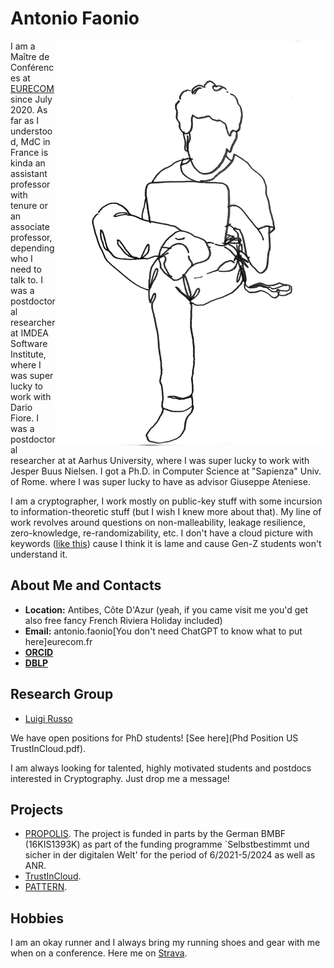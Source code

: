 # Antonio Faonio

<img src="myself.png" alt="Myself" style="float:right;width:432px;height:648px;">

I am a Maître de Conférences at <A HREF="www.eurecom.fr">EURECOM</A> since July 2020.
As far as I understood, MdC in France is kinda an assistant professor with tenure or an associate professor, depending who I need to talk to.
I was a postdoctoral researcher at IMDEA Software Institute, where I was super lucky to work with Dario Fiore.
I was a postdoctoral researcher at at Aarhus University, where I was super lucky to work with Jesper Buus Nielsen.
I got a Ph.D. in Computer Science at "Sapienza" Univ. of Rome. where I was super lucky to have as advisor Giuseppe Ateniese.

I am a cryptographer, I work mostly on public-key stuff with some incursion to information-theoretic stuff (but I wish I knew more about that).
My line of work revolves around questions on non-malleability, leakage resilience, zero-knowledge, re-randomizability, etc.
I don't have a cloud picture with keywords ([like this](cloud.png)) cause I think it is lame and cause Gen-Z students won't understand it.



## About Me and Contacts

- **Location:** Antibes, Côte D'Azur (yeah, if you came visit me you'd get also free fancy French Riviera Holiday included)
- **Email:** antonio.faonio[You don't need ChatGPT to know what to put here]eurecom.fr
- [**ORCID**](https://orcid.org/0000-0002-7152-6478)
- [**DBLP**](https://dblp.uni-trier.de/pid/138/9001.html)


## Research Group
- [Luigi Russo]()

We have open positions for PhD students! [See here](Phd Position US TrustInCloud.pdf).

I am always looking for talented, highly motivated students and postdocs interested in Cryptography. Just drop me a message!

## Projects

- [PROPOLIS](https://propolis-project.eu/). The project is funded in parts by the German BMBF (16KIS1393K) as part of the funding programme `Selbstbestimmt und sicher in der digitalen Welt' for the period of 6/2021-5/2024 as well as ANR. 
- [TrustInCloud](link-to-project-2).
- [PATTERN](link-to-project-3).


## Hobbies

I am an okay runner and I always bring my running shoes and gear with me when on a conference. Here me on [Strava](). 

